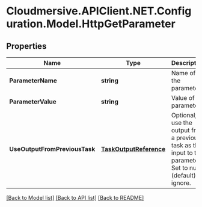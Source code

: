 # Cloudmersive.APIClient.NET.Configuration.Model.HttpGetParameter
## Properties

Name | Type | Description | Notes
------------ | ------------- | ------------- | -------------
**ParameterName** | **string** | Name of the parameter | [optional] 
**ParameterValue** | **string** | Value of the parameter | [optional] 
**UseOutputFromPreviousTask** | [**TaskOutputReference**](TaskOutputReference.md) | Optional; use the output from a previous task as the input to this parameter.  Set to null (default) to ignore. | [optional] 

[[Back to Model list]](../README.md#documentation-for-models) [[Back to API list]](../README.md#documentation-for-api-endpoints) [[Back to README]](../README.md)


